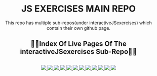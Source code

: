 <div align="center">
  <h1>JS EXERCISES MAIN REPO</h1>
  <p>This repo has multiple sub-repos(under interactiveJSexercises) which contain their own github page.</p>
  <h2>🔗📄Index Of Live Pages Of The interactiveJSexercises Sub-Repo📄🔗<h2>
</div>

<div align="center">
	<a href="https://ehkarabas.github.io/js-exercises/interactiveJSexercises/basicCalculator/">
		<img src="https://img.shields.io/badge/basic%20calculator-%23.svg?&style=for-the-badge&logo=www&logoColor=white%22&color=black">
	</a>
	<a href="https://ehkarabas.github.io/js-exercises/interactiveJSexercises/scheduleChecker/">
		<img src="https://img.shields.io/badge/schedule%20checker-%23.svg?&style=for-the-badge&logo=www&logoColor=white%22&color=black">
	</a>
	<a href="https://ehkarabas.github.io/js-exercises/interactiveJSexercises/increasedWageCalc/">
		<img src="https://img.shields.io/badge/increased%20wage%20calculator-%23.svg?&style=for-the-badge&logo=www&logoColor=white%22&color=black">
	</a>
	<a href="https://ehkarabas.github.io/js-exercises/interactiveJSexercises/creditEligibilityChecker/">
		<img src="https://img.shields.io/badge/credit%20eligibility%20checker-%23.svg?&style=for-the-badge&logo=www&logoColor=white%22&color=black">
	</a>
	<a href="https://ehkarabas.github.io/js-exercises/interactiveJSexercises/inputValidation/">
		<img src="https://img.shields.io/badge/input%20validation-%23.svg?&style=for-the-badge&logo=www&logoColor=white%22&color=black">
	</a>
	<a href="https://ehkarabas.github.io/js-exercises/interactiveJSexercises/averageCalculator/">
		<img src="https://img.shields.io/badge/average%20calculator-%23.svg?&style=for-the-badge&logo=www&logoColor=white%22&color=black">
	</a>
	<a href="https://ehkarabas.github.io/js-exercises/interactiveJSexercises/baseExponentCalculator/">
		<img src="https://img.shields.io/badge/base%20exponent%20calculator-%23.svg?&style=for-the-badge&logo=www&logoColor=white%22&color=black">
	</a>
	<a href="https://ehkarabas.github.io/js-exercises/interactiveJSexercises/digitCountCalculator/">
		<img src="https://img.shields.io/badge/digits%20count%20calculator-%23.svg?&style=for-the-badge&logo=www&logoColor=white%22&color=black">
	</a>
	<a href="https://ehkarabas.github.io/js-exercises/interactiveJSexercises/gradeAverageCalculator/">
		<img src="https://img.shields.io/badge/grade%20average%20calculator-%23.svg?&style=for-the-badge&logo=www&logoColor=white%22&color=black">
	</a>
	<a href="https://ehkarabas.github.io/js-exercises/interactiveJSexercises/primeFactorsCalculator/">
		<img src="https://img.shields.io/badge/prime%20factors%20calculator-%23.svg?&style=for-the-badge&logo=www&logoColor=white%22&color=black">
	</a>
	<a href="https://ehkarabas.github.io/js-exercises/interactiveJSexercises/numberGuessingGame/">
		<img src="https://img.shields.io/badge/number%20guessing%20game-%23.svg?&style=for-the-badge&logo=www&logoColor=white%22&color=black">
	</a>
	<a href="https://ehkarabas.github.io/js-exercises/interactiveJSexercises/closestPalindromicFinder/">
		<img src="https://img.shields.io/badge/live-%23.svg?&style=for-the-badge&logo=www&logoColor=white%22&color=black">
	</a>
</div>

